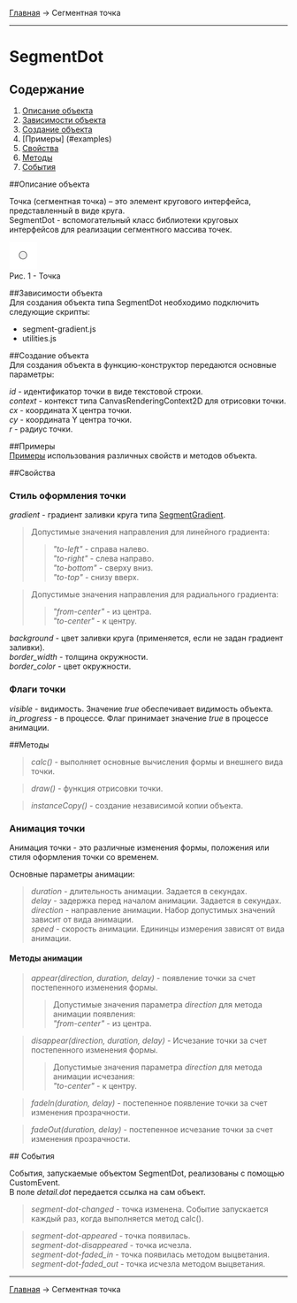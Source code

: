 <a href="../../readme.ru.html">Главная</a> → Сегментная точка

***

# SegmentDot

## Содержание
1. [Описание объекта](#description)  
2. [Зависимости объекта](#dependencies)  
3. [Создание объекта](#constructor)  
4. [Примеры] (#examples)  
5. [Свойства](#properties)  
6. [Методы](#methods)  
7. [События](#events)  

##<a id="description"></a>Описание объекта

Точка (сегментная точка) – это элемент кругового интерфейса, представленный в виде круга.  
SegmentDot - вспомогательный класс библиотеки круговых интерфейсов для реализации сегментного массива точек.

![SegmentDot](../../docs/images/segment_dot.png)  
Рис. 1 - Точка  

##<a id="dependencies"></a>Зависимости объекта  
Для создания объекта типа SegmentDot необходимо подключить следующие скрипты:  

* segment-gradient.js  
* utilities.js  

##<a id="constructor"></a>Создание объекта  
Для создания объекта в функцию-конструктор передаются основные параметры:   
>
*id* - идентификатор точки в виде текстовой строки.  
*context* - контекст типа CanvasRenderingContext2D для отрисовки точки.  
*cx* - координата X центра точки.  
*cy* - координата Y центра точки.  
*r* - радиус точки.  

##<a id="examples"></a>Примеры  
<a href="../../examples/segment-dot-examples.html" target="_blank">Примеры</a> использования различных свойств и методов объекта.  

##<a id="properties"></a>Свойства

### Стиль оформления точки
>
*gradient* - градиент заливки круга типа <a href="segment-gradient.ru.html">SegmentGradient</a>.

>Допустимые значения направления для линейного градиента:  
>> _"to-left"_ - справа налево.  
>> _"to-right"_ - слева направо.  
>> _"to-bottom"_ - сверху вниз.  
>> _"to-top"_ - снизу вверх.

>Допустимые значения направления для радиального градиента:  
>> _"from-center"_ - из центра.  
>> _"to-center"_ - к центру.

>
*background* - цвет заливки круга (применяется, если не задан градиент заливки).  
*border_width* - толщина окружности.  
*border_color* - цвет окружности.  

### Флаги точки
>
*visible* - видимость. Значение *true* обеспечивает видимость объекта.  
*in_progress* - в процессе. Флаг принимает значение *true* в процессе анимации.  

##<a id="methods"></a>Методы

> *calc()* - выполняет основные вычисления формы и внешнего вида точки.

> *draw()* - функция отрисовки точки.  

> *instanceCopy()* - создание независимой копии объекта.

### Анимация точки

Анимация точки - это различные изменения формы, положения или стиля оформления точки со временем.

Основные параметры анимации:
> *duration* - длительность анимации. Задается в секундах.  
> *delay* - задержка перед началом анимации. Задается в секундах.   
> *direction* - направление анимации. Набор допустимых значений зависит от вида анимации.  
> *speed* - скорость анимации. Едининцы измерения зависят от вида анимации.  

#### Методы анимации

> *appear(direction, duration, delay)* - появление точки за счет постепенного изменения формы.  
>> Допустимые значения параметра *direction* для метода анимации появления:  
>> _"from-center"_ - из центра.  

> *disappear(direction, duration, delay)* - Исчезание точки за счет постепенного изменения формы.  
>> Допустимые значения параметра *direction* для метода анимации исчезания:  
>> _"to-center"_ - к центру.  

> *fadeIn(duration, delay)* - постепенное появление точки за счет изменения прозрачности.  

> *fadeOut(duration, delay)* - постепенное исчезание точки за счет изменения прозрачности.

##<a id="events"></a> События

События, запускаемые объектом SegmentDot, реализованы с помощью CustomEvent.  
В поле *detail.dot* передается ссылка на сам объект.  

> *segment-dot-changed* - точка изменена. Событие запускается каждый раз, когда выполняется метод calc().  

> *segment-dot-appeared* - точка появилась.  
> *segment-dot-disappeared* - точка исчезла.  
> *segment-dot-faded_in* - точка появилась методом выцветания.  
> *segment-dot-faded_out* - точка исчезла методом выцветания.  

***

<a href="../../readme.ru.html">Главная</a> → Сегментная точка  